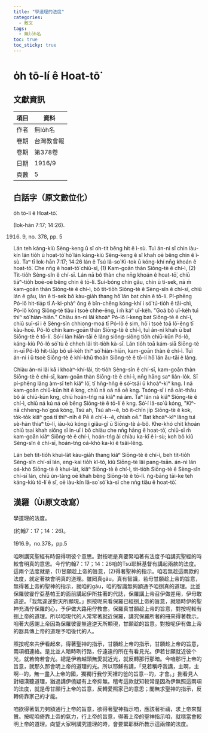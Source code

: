 ```yaml
---
title: "學道理的法度"
categories:
  - 散文
tags:
  - 無lo̍h名
toc: true
toc_sticky: true
---
```


# o̍h tō-lí ê Hoat-tō͘

## 文獻資訊

| 項目 | 資料 |
|---|---|
| 作者 | 無lo̍h名 |
| 卷期 | 台灣教會報 |
| 卷期 | 第378卷 |
| 日期 | 1916/9 |
| 頁數 | 5 |

## 白話字（原文數位化）

o̍h tō-lí ê Hoat-tō͘.

(Iok-hān 7:17; 14:26).

1916. 9, no. 378, pp. 5

Lán teh káng-kiù Sèng-keng ū sî oh-tit bêng hit ê ì-sù. Tuì án-ni sī chin iàu-kín lán tio̍h ū hoat-tō͘ hō͘ lán káng-kiù Sèng-keng ê sî khah oē bêng chin ê ì-sù. Taⁿ tī Iok-hān 7:17; 14:26 lán ê Tsú Iâ-so͘ Ki-tok ū kóng-khí nn̄g khoán ê hoat-tō͘. Che nn̄g ê hoat-tō͘ chiū-sī, (1) Kam-goān thàn Siōng-tè ê chí-ì, (2) Tit-tio̍h Sèng-sîn ê chí-sī. Lán nā bô thàn che nn̄g khoán ê hoat-tō͘, chiū tiāⁿ-tio̍h boē-oē bêng chin ê tō-lí. Sui-bóng chin gâu, chin ū tì-sek, nā m̄ kam-goān thàn Siōng-tè ê chí-ì, bô tit-tio̍h Siōng-tè ê Sèng-sîn ê chí-sī, chiū lán ê gâu, lán ê tì-sek bô kàu-gia̍h thang hō͘ lán bat chin ê tō-lí. Pí-phēng Pó-lô hit-tia̍p tī A-ki-phàⁿ ông ê bīn-chêng kóng-khí i só͘ tú-tio̍h ê tāi-chì, Pó-lô kóng Siōng-tè tiàu i tsoè chhe-ēng, i m̄ káⁿ uî-ke̍h. "Goá bô uî-ke̍h tuì thiⁿ só͘ hián-hiān." Chiàu án-ni lâi khoàⁿ Pó-lô í-keng bat Siōng-tè ê chí-ì, chiū suî-sî i ê Sèng-sîn chhiong-moá tī Pó-lô ê sim, hō͘ i tsoè toā lō͘-ēng tī kàu-hoē. Pó-lô chin kam-goān thàn Siōng-tè ê chí-ì, tuì án-ni khah ū bat Siōng-tè ê tō-lí. Só͘-í lán hiān-tāi ê lâng siông-siông tio̍h chiū-kūn Pó-lô, káng-kiù Pó-lô só͘ tù ê chheh lâi tit-tio̍h kà-sī. Lán tio̍h toā kám-siā Siōng-tè in-uī Pó-lô hit-tia̍p bô uî-ke̍h thiⁿ só͘ hián-hiān, kam-goān thàn ê chí-ì. Tuì án-ni i ū tsoè Siōng-tè ê khì-khū thoân Siōng-tè ê tō-lí hō͘ lán āu-tāi ê lâng.

Chiàu án-ni lâi kā i khoàⁿ-khí-lâi, tit-tio̍h Sèng-sîn ê chí-sī, kam-goān thàn Siōng-tè ê chí-sī, kam-goān thàn Siōng-tè ê chí-ì, nn̄g hāng saⁿ liân-lo̍k. Sī pí-phēng lâng àm-sî teh kiâⁿ lō͘, tī hn̄g-hn̄g ê só͘-tsāi ū khoàⁿ-kìⁿ kng. I nā kam-goān chiū-kūn hit ê kng, chiū nā oá nā oē kng. Tsóng-sī i nā oa̍t-thâu bô ài chiū-kūn kng, chiū hoán-tńg ná kiâⁿ ná àm. Taⁿ lán ná kiâⁿ Siōng-tè ê chí-ì, chiū ná kú ná oē bêng Siōng-tè ê tō-lí ê kng. Só͘-í Iâ-so͘ ū kóng, "Kìⁿ-nā chheng-ho͘ goá kóng, Tsú ah, Tsú ah--ê, bô it-chīn ji̍p Siōng-tè ê kok, to̍k-to̍k kiâⁿ goá tī thiⁿ-ni̍h ê Pē ê chí-ì--ê, chiah oē." Bat khoàⁿ-kìⁿ lâng tuì sè-hàn thiaⁿ tō-lí, iáu-kú kóng i giâu-gî ū Siōng-tè á-bô. Khe-khó chit khoán chiū tsai khah siông sī in-uī i bô chiàu che nn̄g hāng ê hoat-tō͘, chiū-sī m̄ kam-goān kiâⁿ Siōng-tè ê chí-ì, hoán-tńg ài chiàu ka-kī ê ì-sù; koh bô kiû Sèng-sîn ê chí-sī, hoán-tńg oá-khò ka-kī ê tsâi-lêng.

Lán beh tit-tio̍h khuì-la̍t kàu-gia̍h thang kiâⁿ Siōng-tè ê chí-ì, beh tit-tio̍h Sèng-sîn chí-sī lán, eng-kai tio̍h kî-tó, kiû Siōng-tè lâi pang-tsān. án-ni lán oá-khò Siōng-tè ê khuì-la̍t, kiâⁿ Siōng-tè ê chí-ì, tit-tio̍h Siōng-tè ê Sèng-sîn chí-sī lán, chiū ún-tàng oē khah bêng Siōng-tè ê tō-lí. ǹg-bāng tāi-ke teh káng-kiù tō-lí ê sî, oē iàu-kín Iâ-so͘ só͘ kà-sī che nn̄g tiâu ê hoat-tō͘.

## 漢羅（Ùi原文改寫）

學道理的法度。

(約翰7：17；14：26)。

1916.9，no.378，pp.5

咱咧講究聖經有時僫得明彼个意思。對按呢是真要緊咱著有法度予咱講究聖經的時較會明真的意思。今佇約翰7：17；14：26咱的Tsú耶穌基督有講起兩款的法度。這兩个法度就是，(1)甘願趁上帝的旨意，(2)得著聖神的指示。咱若無趁這兩款的法度，就定著袂會明真的道理。雖罔真gâu，真有智識，若毋甘願趁上帝的旨意，無得著上帝的聖神的指示，就咱的gâu，咱的智識無夠額通予咱捌真的道理。比並保羅彼霎佇亞基帕王的面前講起伊所拄著的代誌，保羅講上帝召伊做差用，伊毋敢違逆。「我無違逆對天所顯現。」照按呢來看保羅已經捌上帝的旨意，就隨時伊的聖神充滿佇保羅的心，予伊做大路用佇教會。保羅真甘願趁上帝的旨意，對按呢較有捌上帝的道理。所以咱現代的人常常著就近保羅，講究保羅所著的冊來得著教示。咱著大感謝上帝因為保羅彼霎無違逆天所顯現，甘願趁的旨意。對按呢伊有做上帝的器具傳上帝的道理予咱後代的人。

照按呢來共伊看起來，得著聖神的指示，甘願趁上帝的指示，甘願趁上帝的旨意，兩項相連絡。是比並人暗時咧行路，佇遠遠的所在有看見光。伊若甘願就近彼个光，就若倚若會光。總是伊若越頭無愛就近光，就反轉那行那暗。今咱那行上帝的旨意，就那久那會明上帝的道理的光。所以耶穌有講，「見若稱呼我講，主啊，主啊--的，無一盡入上帝的國，獨獨行我佇天裡的爸的旨意--的，才會。」捌看見人對細漢聽道理，猶過講伊僥疑有上帝抑無。稽考這款就知較常是因為伊無照這兩項的法度，就是毋甘願行上帝的旨意，反轉愛照家己的意思；閣無求聖神的指示，反轉倚靠家己的才能。

咱欲得著氣力夠額通行上帝的旨意，欲得著聖神指示咱，應該著祈禱，求上帝來幫贊。按呢咱倚靠上帝的氣力，行上帝的旨意，得著上帝的聖神指示咱，就穩當會較明上帝的道理。向望大家咧講究道理的時，會要緊耶穌所教示這兩條的法度。
